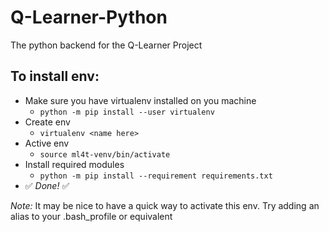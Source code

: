 # Q-Learner-Python
The python backend for the Q-Learner Project


## To install env:
- Make sure you have virtualenv installed on you machine
  - `python -m pip install --user virtualenv`
- Create env
  - `virtualenv <name here>`
- Active env
  - `source ml4t-venv/bin/activate`
- Install required modules
  - `python -m pip install --requirement requirements.txt`
- ✅ *Done!* ✅


*Note:*
  It may be nice to have a quick way to activate this env. Try adding an alias to your .bash_profile or equivalent 
    



